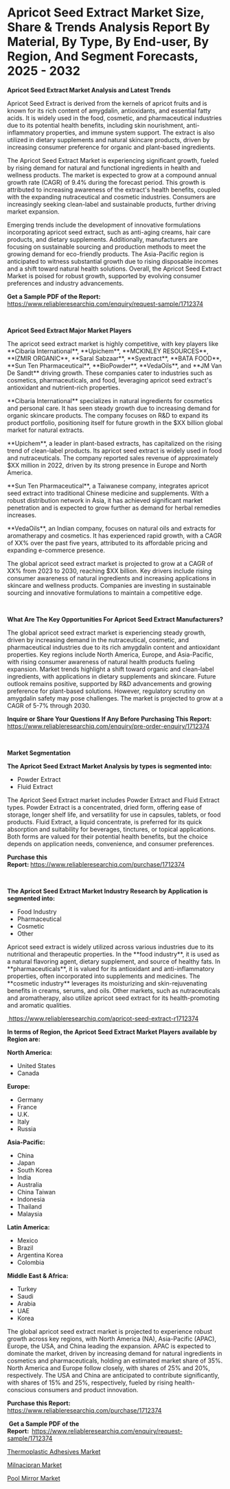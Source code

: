 <p><h1>Apricot Seed Extract Market Size, Share & Trends Analysis Report By Material, By Type, By End-user, By Region, And Segment Forecasts, 2025 - 2032</h1></p><p><strong>Apricot Seed Extract Market Analysis and Latest Trends</strong></p>
<p><p>Apricot Seed Extract is derived from the kernels of apricot fruits and is known for its rich content of amygdalin, antioxidants, and essential fatty acids. It is widely used in the food, cosmetic, and pharmaceutical industries due to its potential health benefits, including skin nourishment, anti-inflammatory properties, and immune system support. The extract is also utilized in dietary supplements and natural skincare products, driven by increasing consumer preference for organic and plant-based ingredients.</p><p>The Apricot Seed Extract Market is experiencing significant growth, fueled by rising demand for natural and functional ingredients in health and wellness products. The market is expected to grow at a compound annual growth rate (CAGR) of 9.4% during the forecast period. This growth is attributed to increasing awareness of the extract's health benefits, coupled with the expanding nutraceutical and cosmetic industries. Consumers are increasingly seeking clean-label and sustainable products, further driving market expansion.</p><p>Emerging trends include the development of innovative formulations incorporating apricot seed extract, such as anti-aging creams, hair care products, and dietary supplements. Additionally, manufacturers are focusing on sustainable sourcing and production methods to meet the growing demand for eco-friendly products. The Asia-Pacific region is anticipated to witness substantial growth due to rising disposable incomes and a shift toward natural health solutions. Overall, the Apricot Seed Extract Market is poised for robust growth, supported by evolving consumer preferences and industry advancements.</p></p>
<p><strong>Get a Sample PDF of the Report:&nbsp;</strong> <a href="https://www.reliableresearchiq.com/enquiry/request-sample/1712374?utm_campaign=1834&utm_medium=2&utm_source=Github&utm_content=ia&utm_term=25012025&utm_id=apricot-seed-extract">https://www.reliableresearchiq.com/enquiry/request-sample/1712374</a></p>
<p>&nbsp;</p>
<p><strong>Apricot Seed Extract Major Market Players</strong></p>
<p><p>The apricot seed extract market is highly competitive, with key players like **Cibaria International**, **Upichem**, **MCKINLEY RESOURCES**, **IZMIR ORGANIC**, **Saral Sabzaar**, **Syextract**, **BATA FOOD**, **Sun Ten Pharmaceutical**, **BioPowder**, **VedaOils**, and **JM Van De Sandt** driving growth. These companies cater to industries such as cosmetics, pharmaceuticals, and food, leveraging apricot seed extract's antioxidant and nutrient-rich properties.</p><p>**Cibaria International** specializes in natural ingredients for cosmetics and personal care. It has seen steady growth due to increasing demand for organic skincare products. The company focuses on R&D to expand its product portfolio, positioning itself for future growth in the $XX billion global market for natural extracts.</p><p>**Upichem**, a leader in plant-based extracts, has capitalized on the rising trend of clean-label products. Its apricot seed extract is widely used in food and nutraceuticals. The company reported sales revenue of approximately $XX million in 2022, driven by its strong presence in Europe and North America.</p><p>**Sun Ten Pharmaceutical**, a Taiwanese company, integrates apricot seed extract into traditional Chinese medicine and supplements. With a robust distribution network in Asia, it has achieved significant market penetration and is expected to grow further as demand for herbal remedies increases.</p><p>**VedaOils**, an Indian company, focuses on natural oils and extracts for aromatherapy and cosmetics. It has experienced rapid growth, with a CAGR of XX% over the past five years, attributed to its affordable pricing and expanding e-commerce presence.</p><p>The global apricot seed extract market is projected to grow at a CAGR of XX% from 2023 to 2030, reaching $XX billion. Key drivers include rising consumer awareness of natural ingredients and increasing applications in skincare and wellness products. Companies are investing in sustainable sourcing and innovative formulations to maintain a competitive edge.</p></p>
<p>&nbsp;</p>
<p><strong>What Are The Key Opportunities For Apricot Seed Extract Manufacturers?</strong></p>
<p><p>The global apricot seed extract market is experiencing steady growth, driven by increasing demand in the nutraceutical, cosmetic, and pharmaceutical industries due to its rich amygdalin content and antioxidant properties. Key regions include North America, Europe, and Asia-Pacific, with rising consumer awareness of natural health products fueling expansion. Market trends highlight a shift toward organic and clean-label ingredients, with applications in dietary supplements and skincare. Future outlook remains positive, supported by R&D advancements and growing preference for plant-based solutions. However, regulatory scrutiny on amygdalin safety may pose challenges. The market is projected to grow at a CAGR of 5-7% through 2030.</p></p>
<p><strong>Inquire or Share Your Questions If Any Before Purchasing This Report:</strong> <a href="https://www.reliableresearchiq.com/enquiry/pre-order-enquiry/1712374?utm_campaign=1834&utm_medium=2&utm_source=Github&utm_content=ia&utm_term=25012025&utm_id=apricot-seed-extract">https://www.reliableresearchiq.com/enquiry/pre-order-enquiry/1712374</a></p>
<p>&nbsp;</p>
<p><strong>Market Segmentation</strong></p>
<p><strong>The Apricot Seed Extract Market Analysis by types is segmented into:</strong></p>
<p><ul><li>Powder Extract</li><li>Fluid Extract</li></ul></p>
<p><p>The Apricot Seed Extract market includes Powder Extract and Fluid Extract types. Powder Extract is a concentrated, dried form, offering ease of storage, longer shelf life, and versatility for use in capsules, tablets, or food products. Fluid Extract, a liquid concentrate, is preferred for its quick absorption and suitability for beverages, tinctures, or topical applications. Both forms are valued for their potential health benefits, but the choice depends on application needs, convenience, and consumer preferences.</p></p>
<p><strong>Purchase this Report:&nbsp;</strong><a href="https://www.reliableresearchiq.com/purchase/1712374?utm_campaign=1834&utm_medium=2&utm_source=Github&utm_content=ia&utm_term=25012025&utm_id=apricot-seed-extract">https://www.reliableresearchiq.com/purchase/1712374</a></p>
<p>&nbsp;</p>
<p><strong>The Apricot Seed Extract Market Industry Research by Application is segmented into:</strong></p>
<p><ul><li>Food Industry</li><li>Pharmaceutical</li><li>Cosmetic</li><li>Other</li></ul></p>
<p><p>Apricot seed extract is widely utilized across various industries due to its nutritional and therapeutic properties. In the **food industry**, it is used as a natural flavoring agent, dietary supplement, and source of healthy fats. In **pharmaceuticals**, it is valued for its antioxidant and anti-inflammatory properties, often incorporated into supplements and medicines. The **cosmetic industry** leverages its moisturizing and skin-rejuvenating benefits in creams, serums, and oils. Other markets, such as nutraceuticals and aromatherapy, also utilize apricot seed extract for its health-promoting and aromatic qualities.</p></p>
<p><a href="https://www.reliableresearchiq.com/apricot-seed-extract-r1712374?utm_campaign=1834&utm_medium=2&utm_source=Github&utm_content=ia&utm_term=25012025&utm_id=apricot-seed-extract">&nbsp;https://www.reliableresearchiq.com/apricot-seed-extract-r1712374</a></p>
<p><strong>In terms of Region, the Apricot Seed Extract Market Players available by Region are:</strong></p>
<p>
    <p> <strong> North America: </strong>
        <ul>
            <li>United States</li>
            <li>Canada</li>
        </ul>
        </p> 
    <p> <strong> Europe: </strong>
        <ul>
            <li>Germany</li>
            <li>France</li>
            <li>U.K.</li>
            <li>Italy</li>
            <li>Russia</li>
        </ul>
        </p> 
    <p> <strong> Asia-Pacific: </strong>
        <ul>
            <li>China</li>
            <li>Japan</li>
            <li>South Korea</li>
            <li>India</li>
            <li>Australia</li>
            <li>China Taiwan</li>
            <li>Indonesia</li>
            <li>Thailand</li>
            <li>Malaysia</li>
        </ul>
        </p> 
    <p> <strong> Latin America: </strong>
        <ul>
            <li>Mexico</li>
            <li>Brazil</li>
            <li>Argentina Korea</li>
            <li>Colombia</li>
        </ul>
        </p> 
    <p> <strong> Middle East & Africa: </strong>
        <ul>
            <li>Turkey</li>
            <li>Saudi</li>
            <li>Arabia</li>
            <li>UAE</li>
            <li>Korea</li>
        </ul>
    </p>
    </p>
<p><p>The global apricot seed extract market is projected to experience robust growth across key regions, with North America (NA), Asia-Pacific (APAC), Europe, the USA, and China leading the expansion. APAC is expected to dominate the market, driven by increasing demand for natural ingredients in cosmetics and pharmaceuticals, holding an estimated market share of 35%. North America and Europe follow closely, with shares of 25% and 20%, respectively. The USA and China are anticipated to contribute significantly, with shares of 15% and 25%, respectively, fueled by rising health-conscious consumers and product innovation.</p></p>
<p><strong>Purchase this Report: </strong><a href="https://www.reliableresearchiq.com/purchase/1712374?utm_campaign=1834&utm_medium=2&utm_source=Github&utm_content=ia&utm_term=25012025&utm_id=apricot-seed-extract">https://www.reliableresearchiq.com/purchase/1712374</a></p>
<p>&nbsp;<strong>Get a Sample PDF of the Report:&nbsp;&nbsp;</strong><a href="https://www.reliableresearchiq.com/enquiry/request-sample/1712374?utm_campaign=1834&utm_medium=2&utm_source=Github&utm_content=ia&utm_term=25012025&utm_id=apricot-seed-extract">https://www.reliableresearchiq.com/enquiry/request-sample/1712374</a></p>
<p><strong></strong></p>
<p><p><a href="https://github.com/lynlynyusay/Market-Research-Report-List-1/blob/main/thermoplastic-adhesives-market.md?utm_campaign=1834&utm_medium=2&utm_source=Github&utm_content=ia&utm_term=25012025&utm_id=apricot-seed-extract">Thermoplastic Adhesives Market</a></p><p><a href="https://github.com/namvartiffer/Market-Research-Report-List-1/blob/main/milnacipran-market.md?utm_campaign=1834&utm_medium=2&utm_source=Github&utm_content=ia&utm_term=25012025&utm_id=apricot-seed-extract">Milnacipran Market</a></p><p><a href="https://github.com/balapopepi/Market-Research-Report-List-1/blob/main/pool-mirror-market.md?utm_campaign=1834&utm_medium=2&utm_source=Github&utm_content=ia&utm_term=25012025&utm_id=apricot-seed-extract">Pool Mirror Market</a></p></p>